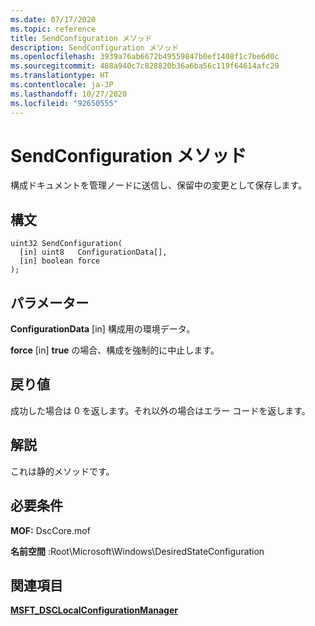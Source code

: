 ```yaml
---
ms.date: 07/17/2020
ms.topic: reference
title: SendConfiguration メソッド
description: SendConfiguration メソッド
ms.openlocfilehash: 3939a76ab6672b49559847b0ef1408f1c7be6d0c
ms.sourcegitcommit: 488a940c7c828820b36a6ba56c119f64614afc29
ms.translationtype: HT
ms.contentlocale: ja-JP
ms.lasthandoff: 10/27/2020
ms.locfileid: "92650555"
---
```

# <a name="sendconfiguration-method"></a>SendConfiguration メソッド

構成ドキュメントを管理ノードに送信し、保留中の変更として保存します。

## <a name="syntax"></a>構文

```mof
uint32 SendConfiguration(
  [in] uint8   ConfigurationData[],
  [in] boolean force
);
```

## <a name="parameters"></a>パラメーター

**ConfigurationData** \[in\] 構成用の環境データ。

**force** \[in\] **true** の場合、構成を強制的に中止します。

## <a name="return-value"></a>戻り値

成功した場合は 0 を返します。それ以外の場合はエラー コードを返します。

## <a name="remarks"></a>解説

これは静的メソッドです。

## <a name="requirements"></a>必要条件

**MOF:** DscCore.mof

**名前空間** :Root\Microsoft\Windows\DesiredStateConfiguration

## <a name="see-also"></a>関連項目

[**MSFT_DSCLocalConfigurationManager**](msft-dsclocalconfigurationmanager.md)
